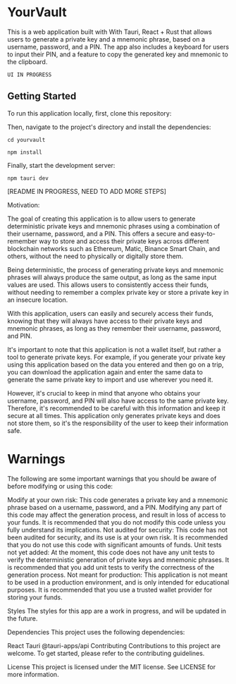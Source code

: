 # YourVault

This is a web application built with With Tauri, React + Rust that allows users to generate a private key and a mnemonic phrase, based on a username, password, and a PIN. The app also includes a keyboard for users to input their PIN, and a feature to copy the generated key and mnemonic to the clipboard.

`UI IN PROGRESS `

## Getting Started

To run this application locally, first, clone this repository:

Then, navigate to the project's directory and install the dependencies:

```
cd yourvault
```

```
npm install
```

Finally, start the development server:

```
npm tauri dev
```

[README IN PROGRESS, NEED TO ADD MORE STEPS]

Motivation:

The goal of creating this application is to allow users to generate deterministic private keys and mnemonic phrases using a combination of their username, password, and a PIN. This offers a secure and easy-to-remember way to store and access their private keys across different blockchain networks such as Ethereum, Matic, Binance Smart Chain, and others, without the need to physically or digitally store them.

Being deterministic, the process of generating private keys and mnemonic phrases will always produce the same output, as long as the same input values are used. This allows users to consistently access their funds, without needing to remember a complex private key or store a private key in an insecure location.

With this application, users can easily and securely access their funds, knowing that they will always have access to their private keys and mnemonic phrases, as long as they remember their username, password, and PIN.

It's important to note that this application is not a wallet itself, but rather a tool to generate private keys. For example, if you generate your private key using this application based on the data you entered and then go on a trip, you can download the application again and enter the same data to generate the same private key to import and use wherever you need it.

However, it's crucial to keep in mind that anyone who obtains your username, password, and PIN will also have access to the same private key. Therefore, it's recommended to be careful with this information and keep it secure at all times. This application only generates private keys and does not store them, so it's the responsibility of the user to keep their information safe.

# Warnings

The following are some important warnings that you should be aware of before modifying or using this code:

Modify at your own risk: This code generates a private key and a mnemonic phrase based on a username, password, and a PIN. Modifying any part of this code may affect the generation process, and result in loss of access to your funds. It is recommended that you do not modify this code unless you fully understand its implications.
Not audited for security: This code has not been audited for security, and its use is at your own risk. It is recommended that you do not use this code with significant amounts of funds.
Unit tests not yet added: At the moment, this code does not have any unit tests to verify the deterministic generation of private keys and mnemonic phrases. It is recommended that you add unit tests to verify the correctness of the generation process.
Not meant for production: This application is not meant to be used in a production environment, and is only intended for educational purposes. It is recommended that you use a trusted wallet provider for storing your funds.

Styles
The styles for this app are a work in progress, and will be updated in the future.

Dependencies
This project uses the following dependencies:

React
Tauri
@tauri-apps/api
Contributing
Contributions to this project are welcome. To get started, please refer to the contributing guidelines.

License
This project is licensed under the MIT license. See LICENSE for more information.
